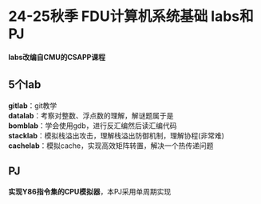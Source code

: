 # 24-25秋季 FDU计算机系统基础 labs和PJ  
**labs改编自CMU的CSAPP课程**  
## 5个lab  
**gitlab**：git教学  
**datalab**：考察对整数、浮点数的理解，解谜题属于是  
**bomblab**：学会使用gdb，进行反汇编然后读汇编代码  
**stacklab**：模拟栈溢出攻击，理解栈溢出防御机制，理解协程(非常难)  
**cachelab**：模拟cache，实现高效矩阵转置，解决一个热传递问题  
## PJ  
**实现Y86指令集的CPU模拟器**，本PJ采用单周期实现
